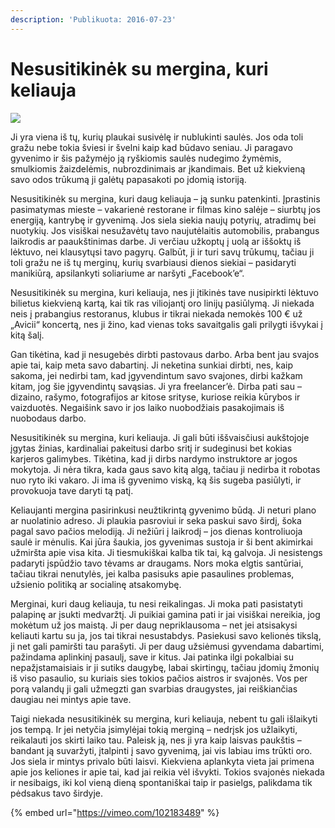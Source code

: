 ```yaml
---
description: 'Publikuota: 2016-07-23'
---
```


# Nesusitikinėk su mergina, kuri keliauja

![](../../.gitbook/assets/little-sheep-1.jpg)

Ji yra viena iš tų, kurių plaukai susivėlę ir nublukinti saulės. Jos oda toli gražu nebe tokia šviesi ir švelni kaip kad būdavo seniau. Ji paragavo gyvenimo ir šis pažymėjo ją ryškiomis saulės nudegimo žymėmis, smulkiomis žaizdelėmis, nubrozdinimais ar įkandimais. Bet už kiekvieną savo odos trūkumą ji galėtų papasakoti po įdomią istoriją.

Nesusitikinėk su mergina, kuri daug keliauja – ją sunku patenkinti. Įprastinis pasimatymas mieste – vakarienė restorane ir filmas kino salėje – siurbtų jos energiją, kantrybę ir gyvenimą. Jos siela siekia naujų potyrių, atradimų bei nuotykių. Jos visiškai nesužavėtų tavo naujutėlaitis automobilis, prabangus laikrodis ar paaukštinimas darbe. Ji verčiau užkoptų į uolą ar iššoktų iš lėktuvo, nei klausytųsi tavo pagyrų. Galbūt, ji ir turi savų trūkumų, tačiau ji toli gražu ne iš tų merginų, kurių svarbiausi dienos siekiai – pasidaryti manikiūrą, apsilankyti soliariume ar naršyti „Facebook’e“.

Nesusitikinėk su mergina, kuri keliauja, nes ji įtikinės tave nusipirkti lėktuvo bilietus kiekvieną kartą, kai tik ras viliojantį oro linijų pasiūlymą. Ji niekada neis į prabangius restoranus, klubus ir tikrai niekada nemokės 100 € už „Avicii“ koncertą, nes ji žino, kad vienas toks savaitgalis gali prilygti išvykai į kitą šalį.

Gan tikėtina, kad ji nesugebės dirbti pastovaus darbo. Arba bent jau svajos apie tai, kaip meta savo dabartinį. Ji neketina sunkiai dirbti, nes, kaip sakoma, jei nedirbi tam, kad įgyvendintum savo svajones, dirbi kažkam kitam, jog šie įgyvendintų savąsias. Ji yra freelancer’ė. Dirba pati sau – dizaino, rašymo, fotografijos ar kitose srityse, kuriose reikia kūrybos ir vaizduotės. Negaišink savo ir jos laiko nuobodžiais pasakojimais iš nuobodaus darbo.

Nesusitikinėk su mergina, kuri keliauja. Ji gali būti iššvaisčiusi aukštojoje įgytas žinias, kardinaliai pakeitusi darbo sritį ir sudeginusi bet kokias karjeros galimybes. Tikėtina, kad ji dirbs nardymo instruktore ar jogos mokytoja. Ji nėra tikra, kada gaus savo kitą algą, tačiau ji nedirba it robotas nuo ryto iki vakaro. Ji ima iš gyvenimo viską, ką šis sugeba pasiūlyti, ir provokuoja tave daryti tą patį.

Keliaujanti mergina pasirinkusi neužtikrintą gyvenimo būdą. Ji neturi plano ar nuolatinio adreso. Ji plaukia pasroviui ir seka paskui savo širdį, šoka pagal savo pačios melodiją. Ji nežiūri į laikrodį – jos dienas kontroliuoja saulė ir mėnulis. Kai jūra šaukia, jos gyvenimas sustoja ir ši bent akimirkai užmiršta apie visa kita. Ji tiesmukiškai kalba tik tai, ką galvoja. Ji nesistengs padaryti įspūdžio tavo tėvams ar draugams. Nors moka elgtis santūriai, tačiau tikrai nenutylės, jei kalba pasisuks apie pasaulines problemas, užsienio politiką ar socialinę atsakomybę.

Merginai, kuri daug keliauja, tu nesi reikalingas. Ji moka pati pasistatyti palapinę ar įsukti medvaržtį. Ji puikiai gamina pati ir jai visiškai nereikia, jog mokėtum už jos maistą. Ji per daug nepriklausoma – net jei atsisakysi keliauti kartu su ja, jos tai tikrai nesustabdys. Pasiekusi savo kelionės tikslą, ji net gali pamiršti tau parašyti. Ji per daug užsiėmusi gyvendama dabartimi, pažindama aplinkinį pasaulį, save ir kitus. Jai patinka ilgi pokalbiai su nepažįstamaisiais ir ji sutiks daugybę, labai skirtingų, tačiau įdomių žmonių iš viso pasaulio, su kuriais sies tokios pačios aistros ir svajonės. Vos per porą valandų ji gali užmegzti gan svarbias draugystes, jai reiškiančias daugiau nei mintys apie tave.

Taigi niekada nesusitikinėk su mergina, kuri keliauja, nebent tu gali išlaikyti jos tempą. Ir jei netyčia įsimylėjai tokią merginą – nedrįsk jos užlaikyti, reikalauti jos skirti laiko tau. Paleisk ją, nes ji yra kaip laisvas paukštis – bandant ją suvaržyti, įtalpinti į savo gyvenimą, jai vis labiau ims trūkti oro. Jos siela ir mintys privalo būti laisvi. Kiekviena aplankyta vieta jai primena apie jos keliones ir apie tai, kad jai reikia vėl išvykti. Tokios svajonės niekada ir nesibaigs, iki kol vieną dieną spontaniškai taip ir pasielgs, palikdama tik pėdsakus tavo širdyje.

{% embed url="https://vimeo.com/102183489" %}



